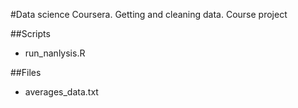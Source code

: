 #Data science Coursera. Getting and cleaning data. Course project

##Scripts

* run_nanlysis.R

##Files

* averages_data.txt
